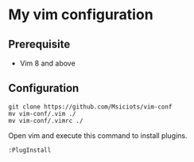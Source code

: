 # My vim configuration
## Prerequisite
- Vim 8 and above

## Configuration

```
git clone https://github.com/Msiciots/vim-conf
mv vim-conf/.vim ./
mv vim-conf/.vimrc ./
```
Open vim and execute this command to install plugins.
```
:PlugInstall
```

